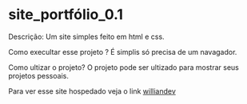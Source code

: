 # site_portfólio_0.1

Descrição: Um site simples feito em html e css.

Como execultar esse projeto ? É simplis só precisa de um navagador.

Como ultizar o projeto?  O projeto pode ser ultizado para mostrar seus projetos pessoais.

Para ver esse site hospedado veja o link [williandev](https://williamdev.com.br/portfolio/)



